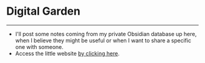 # Digital Garden
---
- I'll post some notes coming from my private Obsidian database up here, when I believe they might be useful or when I want to share a specific one with someone.
- Access the little website [by clicking here](https://shaolin-peanut.github.io/digital_garden).
